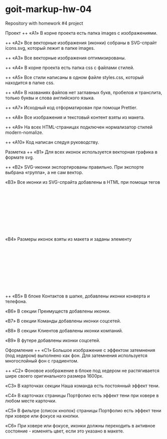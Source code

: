# goit-markup-hw-04

Repository with homework #4 project

Проект ++ «A1» В корне проекта есть папка images с изображениями.

++ «A2» Все векторные изображения (иконки) собраны в SVG-спрайт icons.svg, который лежит в папке
images.

++ «A3» Все векторные изображения оптимизированы.

++ «A4» В корне проекта есть папка css с файлами стилей.

++ «A5» Все стили написаны в одном файле styles.css, который находится в папке css.

++ «A6» В названиях файлов нет заглавных букв, пробелов и транслита, только буквы и слова
английского языка.

++ «A7» Исходный код отформатирован при помощи Prettier.

++ «A8» Все изображения и текстовый контент взяты из макета.

++ «A9» На всех HTML-страницах подключен нормализатор стилей modern-nomalize.

++ «A10» Код написан следуя руководству.

Разметка ++ «B1» Для всех иконок используется векторная графика в формате svg.

++ «B2» SVG-иконки экспортированы правильно. При экспорте выбрана «группа», а не сам вектор.

«B3» Все иконки из SVG-спрайта добавлены в HTML при помощи тегов <svg> и <use>

«B4» Размеры иконок взяты из макета и заданы элементу <svg> в HTML-файле.

++ «B5» В блоке Контактов в шапке, добавлены иконки конверта и телефона.

«B6» В секции Преимуществ добавлены иконки.

«B7» В секции Команды добавлены иконки соцсетей.

«B8» В секции Клиентов добавлены иконки компаний.

«B9» В футере добавлены иконки соцсетей.

Оформление ++ «C1» Большое изображение с эффектом затемнения (под хедером) выполнено как фон. Для
затемнения используется многослойный фон с градиентом.

++ «C2» Фоновое изображение в блоке под хедером не растягивается шире своего оригинального размера
1600рх.

«C3» В карточках секции Наша команда есть постоянный эффект тени.

«C4» В карточках страницы Портфолио есть эффект тени при ховере в любом месте карточки.

«C5» В фильтре (список кнопок) страницы Портфолио есть эффект тени при ховере или фокусе на кнопки.

«C6» При ховере или фокусе, иконки должны переходить в активное состояние - изменять цвет, если это
указано в макете.

